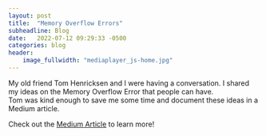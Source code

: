 ```yaml
---
layout: post
title:  "Memory Overflow Errors"
subheadline: Blog
date:   2022-07-12 09:29:33 -0500
categories: blog
header:
    image_fullwidth: "mediaplayer_js-home.jpg"
---
```

My old friend Tom Henricksen and I were having a conversation. 
I shared my ideas on the Memory Overflow Error that people can have.  
Tom was kind enough to save me some time and document these ideas in a Medium article.

Check out the [Medium Article][medium-article] to learn more!

[medium-article]: https://medium.com/@TomHenricksen/stop-the-memory-overflow-error-like-stackoverflow-for-humans-54c97de78e7f
